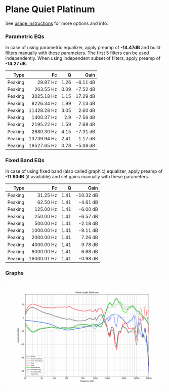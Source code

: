 # Plane Quiet Platinum
See [usage instructions](https://github.com/jaakkopasanen/AutoEq#usage) for more options and info.

### Parametric EQs
In case of using parametric equalizer, apply preamp of **-14.47dB** and build filters manually
with these parameters. The first 5 filters can be used independently.
When using independent subset of filters, apply preamp of **-14.27 dB**.

| Type    | Fc          |    Q | Gain     |
|--------:|------------:|-----:|---------:|
| Peaking | 29.87 Hz    | 1.26 | -6.11 dB |
| Peaking | 263.55 Hz   | 0.09 | -7.52 dB |
| Peaking | 3025.18 Hz  | 1.15 | 17.29 dB |
| Peaking | 8226.34 Hz  | 1.99 | 7.13 dB  |
| Peaking | 11428.28 Hz | 3.05 | 2.60 dB  |
| Peaking | 1400.37 Hz  | 2.9  | -7.56 dB |
| Peaking | 2195.22 Hz  | 1.59 | 7.68 dB  |
| Peaking | 2680.30 Hz  | 4.15 | -7.31 dB |
| Peaking | 13739.94 Hz | 2.41 | 1.17 dB  |
| Peaking | 19527.65 Hz | 0.78 | -5.06 dB |

### Fixed Band EQs
In case of using fixed band (also called graphic) equalizer, apply preamp of **-11.93dB**
(if available) and set gains manually with these parameters.

| Type    | Fc          |    Q | Gain      |
|--------:|------------:|-----:|----------:|
| Peaking | 31.25 Hz    | 1.41 | -10.32 dB |
| Peaking | 62.50 Hz    | 1.41 | -4.61 dB  |
| Peaking | 125.00 Hz   | 1.41 | -6.00 dB  |
| Peaking | 250.00 Hz   | 1.41 | -6.57 dB  |
| Peaking | 500.00 Hz   | 1.41 | -2.18 dB  |
| Peaking | 1000.00 Hz  | 1.41 | -9.11 dB  |
| Peaking | 2000.00 Hz  | 1.41 | 7.26 dB   |
| Peaking | 4000.00 Hz  | 1.41 | 9.78 dB   |
| Peaking | 8000.00 Hz  | 1.41 | 6.68 dB   |
| Peaking | 16000.01 Hz | 1.41 | -0.98 dB  |

### Graphs
![](./Plane%20Quiet%20Platinum.png)